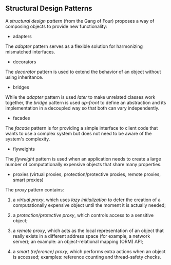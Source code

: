 ## Structural Design Patterns

A *structural design pattern* (from the Gang of Four) proposes a way of composing objects to provide new functionality:

- adapters

The *adapter* pattern serves as a flexible solution for harmonizing mismatched interfaces.

- decorators

The *decorator* pattern is used to extend the behavior of an object without using inheritance.

- bridges

While the *adapter* pattern is used *later* to make unrelated classes work together,
the *bridge* pattern is used *up-front* to define an abstraction and its implementation
in a decoupled way so that both can vary independently.

- facades

The *facade* pattern is for providing a simple interface to client code 
that wants to use a complex system but does not need to be aware of the system's complexity.

- flyweights

The *flyweight* pattern is used when an application needs to create 
a large number of computationally expensive objects that share many properties.

- proxies (virtual proxies, protection/protective proxies, remote proxies, smart proxies)

The *proxy* pattern contains:

1. a *virtual proxy*, which uses *lazy initialization* to defer
the creation of a computationally expensive object until the moment it is actually needed;

2. a *protection/protective proxy*, which controls access to a sensitive object;

3. a *remote proxy*, which acts as the local representation of an object that really exists
in a different address space (for example, a network server); an example: an object-relational mapping (ORM) API;

4. a *smart (reference) proxy*, which performs extra actions when an object is accessed;
examples: reference counting and thread-safety checks.